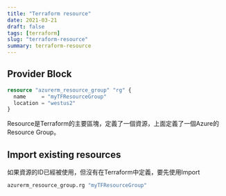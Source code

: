 ```yaml
---
title: "Terraform resource"
date: 2021-03-21
draft: false
tags: [terraform]
slug: "terraform-resource"
summary: terraform-resource
---
```


## Provider Block

```terraform
resource "azurerm_resource_group" "rg" {
  name     = "myTFResourceGroup"
  location = "westus2"
}
```

Resource是Terraform的主要區塊，定義了一個資源，上面定義了一個Azure的Resource Group。

## Import existing resources

如果資源的ID已經被使用，但沒有在Terraform中定義，要先使用Import

```bash
azurerm_resource_group.rg "myTFResourceGroup"
```
